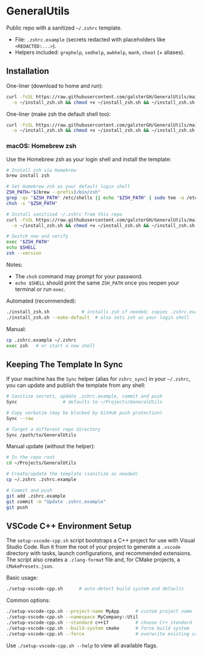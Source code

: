 # GeneralUtils

Public repo with a sanitized `~/.zshrc` template.

- File: `.zshrc.example` (secrets redacted with placeholders like `<REDACTED:...>`).
- Helpers included: `grephelp`, `sedhelp`, `awkhelp`, `manh`, `cheat` (+ aliases).

## Installation

One-liner (download to home and run):

```bash
curl -fsSL https://raw.githubusercontent.com/galsterGH/GeneralUtils/main/install_zsh.sh \
  -o ~/install_zsh.sh && chmod +x ~/install_zsh.sh && ~/install_zsh.sh
```

One-liner (make zsh the default shell too):

```bash
curl -fsSL https://raw.githubusercontent.com/galsterGH/GeneralUtils/main/install_zsh.sh \
  -o ~/install_zsh.sh && chmod +x ~/install_zsh.sh && ~/install_zsh.sh --make-default
```

### macOS: Homebrew zsh

Use the Homebrew zsh as your login shell and install the template:

```bash
# Install zsh via Homebrew
brew install zsh

# Set Homebrew zsh as your default login shell
ZSH_PATH="$(brew --prefix)/bin/zsh"
grep -qx "$ZSH_PATH" /etc/shells || echo "$ZSH_PATH" | sudo tee -a /etc/shells >/dev/null
chsh -s "$ZSH_PATH"

# Install sanitized ~/.zshrc from this repo
curl -fsSL https://raw.githubusercontent.com/galsterGH/GeneralUtils/main/install_zsh.sh \
  -o ~/install_zsh.sh && chmod +x ~/install_zsh.sh && ~/install_zsh.sh

# Switch now and verify
exec "$ZSH_PATH"
echo $SHELL
zsh --version
```

Notes:
- The `chsh` command may prompt for your password.
- `echo $SHELL` should print the same `ZSH_PATH` once you reopen your terminal or run `exec`.

Automated (recommended):

```bash
./install_zsh.sh            # installs zsh if needed; copies .zshrc.example to ~/.zshrc
./install_zsh.sh --make-default  # also sets zsh as your login shell
```

Manual:

```bash
cp .zshrc.example ~/.zshrc
exec zsh   # or start a new shell
```

## Keeping The Template In Sync

If your machine has the `Sync` helper (alias for `zshrc_sync`) in your `~/.zshrc`, you can update and publish the template from any shell:

```bash
# Sanitize secrets, update .zshrc.example, commit and push
Sync                 # defaults to ~/Projects/GeneralUtils

# Copy verbatim (may be blocked by GitHub push protection)
Sync --raw

# Target a different repo directory
Sync /path/to/GeneralUtils
```

Manual update (without the helper):

```bash
# In the repo root
cd ~/Projects/GeneralUtils

# Create/update the template (sanitize as needed)
cp ~/.zshrc .zshrc.example

# Commit and push
git add .zshrc.example
git commit -m "Update .zshrc.example"
git push
```

## VSCode C++ Environment Setup

The `setup-vscode-cpp.sh` script bootstraps a C++ project for use with Visual Studio Code.
Run it from the root of your project to generate a `.vscode` directory with tasks,
launch configurations, and recommended extensions. The script also creates a
`.clang-format` file and, for CMake projects, a `CMakePresets.json`.

Basic usage:

```bash
./setup-vscode-cpp.sh      # auto-detect build system and defaults
```

Common options:

```bash
./setup-vscode-cpp.sh --project-name MyApp      # custom project name
./setup-vscode-cpp.sh --namespace MyCompany::Util
./setup-vscode-cpp.sh --standard c++17          # choose C++ standard
./setup-vscode-cpp.sh --build-system cmake      # force build system
./setup-vscode-cpp.sh --force                   # overwrite existing config
```

Use `./setup-vscode-cpp.sh --help` to view all available flags.

